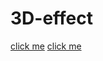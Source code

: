 # 3D-effect
[click me](https://noelleon2001.github.io/HTML-3D-effect/Card/)
[click me](https://noelleon2001.github.io/HTML-3D-effect/Cube/)
